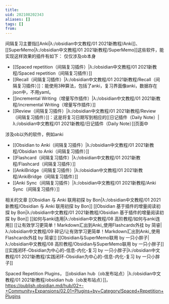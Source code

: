 ```yaml
---
title: 
uid: 202108202343
aliases: []
tags: []
from: 
---
```

间隔复习主要指[[Anki|λ:/obsidian中文教程/01 2021新教程/Anki]]、[[SuperMemo|λ:/obsidian中文教程/01 2021新教程/SuperMemo]]这些软件，能实现这样效果的插件有如下：
仅仅涉及ob本身
- [[Spaced repetition（间隔复习插件）|λ:/obsidian中文教程/01 2021新教程/Spaced repetition（间隔复习插件）]]
- [[Recall（间隔复习插件）|λ:/obsidian中文教程/01 2021新教程/Recall（间隔复习插件）]]：能使用3种算法，包括了anki，复习界面像anki，数据存在json中，不用yaml。
- [[incremental Writing（增量写作插件）|λ:/obsidian中文教程/01 2021新教程/incremental Writing（增量写作插件）]]
- [[Review（间隔复习插件）|λ:/obsidian中文教程/01 2021新教程/Review（间隔复习插件）]]：这是将复习日期写到相应的[[日记插件（Daily Note）|λ:/obsidian中文教程/01 2021新教程/日记插件（Daily Note）]]页面中

涉及ob以外的软件，例如anki
- [[Obsidian to Anki（间隔复习插件）|λ:/obsidian中文教程/01 2021新教程/Obsidian to Anki（间隔复习插件）]]
- [[Flashcard（间隔复习插件）|λ:/obsidian中文教程/01 2021新教程/Flashcard（间隔复习插件）]]
- [[AnkiBridge（间隔复习插件）|λ:/obsidian中文教程/01 2021新教程/AnkiBridge（间隔复习插件）]]
- [[Anki Sync（间隔复习插件）|λ:/obsidian中文教程/01 2021新教程/Anki Sync（间隔复习插件）]]

相关的文章
[[Obsidian 与 Anki 联用初探 by Bon|λ:/obsidian中文教程/01 2021新教程/Obsidian 与 Anki 联用初探 by Bon]]
[[Obsidian 基于插件的增量阅读初探 by Bon|λ:/obsidian中文教程/01 2021新教程/Obsidian 基于插件的增量阅读初探 by Bon]]
[[如何与anki连用|λ:/obsidian中文教程/08 高阶教程/如何与anki连用]]
[[让有效学习更简单！Markdown汇出到Anki_使用Flashcards外挂 by 简睿|λ:/obsidian中文教程/09 碎记/让有效学习更简单！Markdown汇出到Anki_使用Flashcards外挂 by 简睿]]
[[Obsidian与SuperMemo联用 by 一只小胖子|λ:/obsidian中文教程/08 高阶教程/Obsidian与SuperMemo联用 by 一只小胖子]]
[[实践闭环-Obsidian为中心的-信息-内化-复习  by 一只小胖子|λ:/obsidian中文教程/01 2021新教程/实践闭环-Obsidian为中心的-信息-内化-复习  by 一只小胖子]]

Spaced Repetition Plugins， [[obsidian hub（ob发布站点）|λ:/obsidian中文教程/01 2021新教程/obsidian hub（ob发布站点）]]， https://publish.obsidian.md/hub/02+-+Community+Expansions/02.01+Plugins+by+Category/Spaced+Repetition+Plugins
